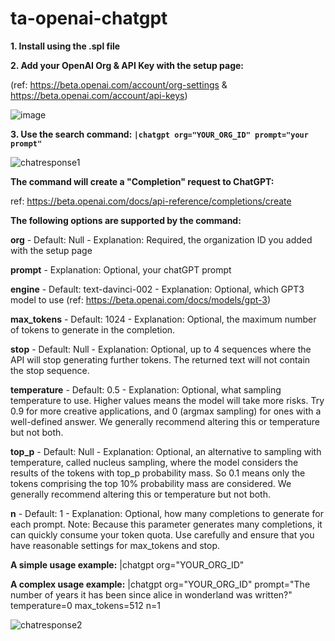 # ta-openai-chatgpt

**1. Install using the .spl file**

**2. Add your OpenAI Org & API Key with the setup page:**

(ref: https://beta.openai.com/account/org-settings & https://beta.openai.com/account/api-keys)


![image](https://user-images.githubusercontent.com/4107863/214665563-7616ddbc-ef22-4289-ba6c-3829fd13746d.png)

**3. Use the search command: `|chatgpt org="YOUR_ORG_ID" prompt="your prompt"`**

![chatresponse1](https://user-images.githubusercontent.com/4107863/214673955-b77c6e4c-b628-4b3e-85df-b200dc205036.PNG)

**The command will create a "Completion" request to ChatGPT:**

ref: https://beta.openai.com/docs/api-reference/completions/create

**The following options are supported by the command:**

**org** - Default: Null - Explanation: Required, the organization ID you added with the setup page

**prompt** - Explanation: Optional, your chatGPT prompt

**engine** - Default: text-davinci-002 - Explanation: Optional, which GPT3 model to use (ref: https://beta.openai.com/docs/models/gpt-3)

**max_tokens** - Default: 1024 - Explanation: Optional, the maximum number of tokens to generate in the completion.

**stop** - Default: Null - Explanation: Optional, up to 4 sequences where the API will stop generating further tokens. The returned text will not contain the stop sequence. 

**temperature** - Default: 0.5 - Explanation:  Optional, what sampling temperature to use. Higher values means the model will take more risks. Try 0.9 for more creative applications, and 0 (argmax sampling) for ones with a well-defined answer. We generally recommend altering this or temperature but not both.

**top_p** - Default: Null - Explanation:  Optional, an alternative to sampling with temperature, called nucleus sampling, where the model considers the results of the tokens with top_p probability mass. So 0.1 means only the tokens comprising the top 10% probability mass are considered. We generally recommend altering this or temperature but not both.

**n** - Default: 1 - Explanation: Optional, how many completions to generate for each prompt. Note: Because this parameter generates many completions, it can quickly consume your token quota. Use carefully and ensure that you have reasonable settings for max_tokens and stop.

**A simple usage example:**
|chatgpt org="YOUR_ORG_ID"

**A complex usage example:**
|chatgpt org="YOUR_ORG_ID" prompt="The number of years it has been since alice in wonderland was written?" temperature=0 max_tokens=512 n=1 

![chatresponse2](https://user-images.githubusercontent.com/4107863/214671472-00b8dcac-b171-413f-8741-fb34a5816dca.PNG)


